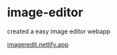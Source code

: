 # image-editor
created a easy image editor webapp

[imageredit.netlify.app](imageredit.netlify.app)
